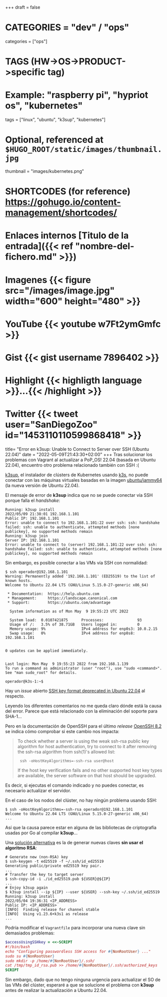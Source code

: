 +++
draft = false

# CATEGORIES = "dev" / "ops"
categories = ["ops"]
# TAGS (HW->OS->PRODUCT->specific tag)
# Example: "raspberry pi", "hypriot os", "kubernetes"

tags = ["linux", "ubuntu", "k3sup", "kubernetes"]

# Optional, referenced at `$HUGO_ROOT/static/images/thumbnail.jpg`
thumbnail = "images/kubernetes.png"

# SHORTCODES (for reference) https://gohugo.io/content-management/shortcodes/

# Enlaces internos  [Titulo de la entrada]({{< ref "nombre-del-fichero.md" >}})
# Imagenes          {{< figure src="/images/image.jpg" width="600" height="480" >}}
# YouTube           {{< youtube w7Ft2ymGmfc >}}
# Gist              {{< gist username 7896402 >}}
# Highlight         {{< highligth language >}}...{{< /highlight >}}
# Twitter           {{< tweet user="SanDiegoZoo" id="1453110110599868418" >}}

title=  "Error en k3sup: Unable to Connect to Server over SSH (Ubuntu 22.04)"
date = "2022-05-09T21:43:30+02:00"
+++
Tras solucionar los problemas con Vagrant al actualizar a PoP_OS! 22.04 (basada en Ubuntu 22.04), encuentro otro problema relacionado también con SSH :(

[k3sup](https://github.com/alexellis/k3sup), el instalador de clústers de Kubernetes usando [k3s](https://k3s.io/), no puede conectar con las máquinas virtuales basadas en la imagen [ubuntu/jammy64](https://app.vagrantup.com/ubuntu/boxes/jammy64) (la nueva versión de Ubuntu 22.04).
<!--more-->
El mensaje de error de **k3sup** indica que no se puede conectar vía SSH porque falla el *handshake*:

```shell
Running: k3sup install
2022/05/09 21:38:01 192.168.1.101
Public IP: 192.168.1.101
Error: unable to connect to 192.168.1.101:22 over ssh: ssh: handshake failed: ssh: unable to authenticate, attempted methods [none publickey], no supported methods remain
Running: k3sup join
Server IP: 192.168.1.101
Error: unable to connect to (server) 192.168.1.101:22 over ssh: ssh: handshake failed: ssh: unable to authenticate, attempted methods [none publickey], no supported methods remain
```

Sin embargo, es posible conectar a las VMs vía SSH con normalidad:

```shell
$ ssh operador@192.168.1.101
Warning: Permanently added '192.168.1.101' (ED25519) to the list of known hosts.
Welcome to Ubuntu 22.04 LTS (GNU/Linux 5.15.0-27-generic x86_64)

 * Documentation:  https://help.ubuntu.com
 * Management:     https://landscape.canonical.com
 * Support:        https://ubuntu.com/advantage

  System information as of Mon May  9 19:55:23 UTC 2022

  System load:  0.0107421875      Processes:               93
  Usage of /:   3.5% of 38.71GB   Users logged in:         0
  Memory usage: 9%                IPv4 address for enp0s3: 10.0.2.15
  Swap usage:   0%                IPv4 address for enp0s8: 192.168.1.101


0 updates can be applied immediately.


Last login: Mon May  9 19:55:23 2022 from 192.168.1.139
To run a command as administrator (user "root"), use "sudo <command>".
See "man sudo_root" for details.

operador@k3s-1:~$
```

Hay un *issue* abierto [SSH key format deprecated in Ubuntu 22.04](https://github.com/alexellis/k3sup/issues/377) al respecto.

Leyendo los diferentes comentarios no me queda claro dónde está la causa del error. Parece que está relacionado con la eliminación del soporte para SHA-1...

Pero en la documentación de OpenSSH para el último *release* [OpenSSH 8.2](https://www.openssh.com/txt/release-8.2) se indica cómo comprobar si este cambio nos impacta:

> To check whether a server is using the weak ssh-rsa public key
> algorithm for host authentication, try to connect to it after
> removing the ssh-rsa algorithm from ssh(1)'s allowed list:
>
> ```shell
>  ssh -oHostKeyAlgorithms=-ssh-rsa user@host
> ```
>
> If the host key verification fails and no other supported host key
> types are available, the server software on that host should be
> upgraded.

Es decir, si ejecutas el comando indicado y no puedes conectar, es necesario actualizar el servidor.

En el caso de los nodos del clúster, no hay ningún problema usando SSH:

```shell
$ ssh -oHostKeyAlgorithms=-ssh-rsa operador@192.168.1.101
Welcome to Ubuntu 22.04 LTS (GNU/Linux 5.15.0-27-generic x86_64)
...
```

Así que la causa parece estar en alguna de las bibliotecas de criptografía usadas por Go al compilar **k3sup**...

Una [solución alternativa](https://github.com/alexellis/k3sup/issues/377#issuecomment-1117683647) es la de generar nuevas claves **sin usar el algoritmo RSA**:

```shell
# Generate new (non-RSA) key
$ ssh-keygen -t ed25519 -f ~/.ssh/id_ed25519
Generating public/private ed25519 key pair.
...
# Transfer the key to target server
$ ssh-copy-id -i ./id_ed25519.pub ${USER}@${IP}
...
# Enjoy k3sup again
$ k3sup install --ip ${IP} --user ${USER} --ssh-key ~/.ssh/id_ed25519
Running: k3sup install
2022/05/04 19:36:31 <IP_ADDRESS>
Public IP: <IP_ADDRESS>
[INFO]  Finding release for channel stable
[INFO]  Using v1.23.6+k3s1 as release
...
```

Podría modificar el `Vagrantfile` para incorporar una nueva clave sin demasiados problemas:

```ruby
$accessUsingSSHkey = <<-SCRIPT
#!/bin/bash
echo "Configuring passwordless SSH access for #{NonRootUser} ..."
sudo su #{NonRootUser}
sudo mkdir -p /home/#{NonRootUser}/.ssh/
cat /tmp/tmp_id_rsa.pub >> /home/#{NonRootUser}/.ssh/authorized_keys
SCRIPT
```

Sin embargo, dado que no tengo ninguna urgencia para actualizar el SO de las VMs del clúster, esperaré a que se solucione el problema con **k3sup** antes de realizar la actualización a Ubuntu 22.04.
